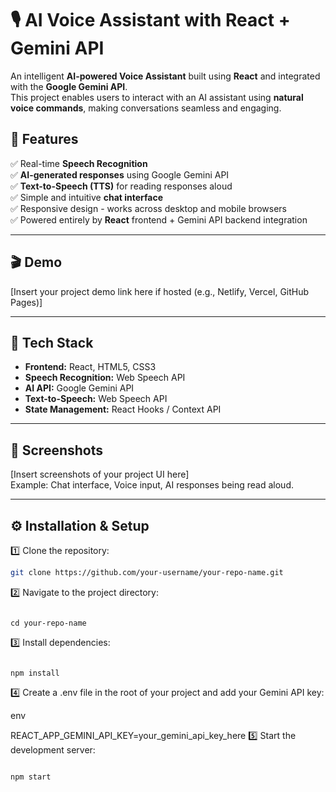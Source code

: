 # 🎙️ AI Voice Assistant with React + Gemini API

An intelligent **AI-powered Voice Assistant** built using **React** and integrated with the **Google Gemini API**.  
This project enables users to interact with an AI assistant using **natural voice commands**, making conversations seamless and engaging.

## 🌟 Features

✅ Real-time **Speech Recognition**  
✅ **AI-generated responses** using Google Gemini API  
✅ **Text-to-Speech (TTS)** for reading responses aloud  
✅ Simple and intuitive **chat interface**  
✅ Responsive design - works across desktop and mobile browsers  
✅ Powered entirely by **React** frontend + Gemini API backend integration  

---

## 🎬 Demo

[Insert your project demo link here if hosted (e.g., Netlify, Vercel, GitHub Pages)]

---

## 🚀 Tech Stack

- **Frontend:** React, HTML5, CSS3
- **Speech Recognition:** Web Speech API
- **AI API:** Google Gemini API
- **Text-to-Speech:** Web Speech API
- **State Management:** React Hooks / Context API

---

## 📸 Screenshots

[Insert screenshots of your project UI here]  
Example: Chat interface, Voice input, AI responses being read aloud.

---

## ⚙️ Installation & Setup

1️⃣ Clone the repository:

```bash
git clone https://github.com/your-username/your-repo-name.git
```
2️⃣ Navigate to the project directory:

```

cd your-repo-name
```
3️⃣ Install dependencies:

```

npm install
```
4️⃣ Create a .env file in the root of your project and add your Gemini API key:

env

REACT_APP_GEMINI_API_KEY=your_gemini_api_key_here
5️⃣ Start the development server:

```

npm start
```

